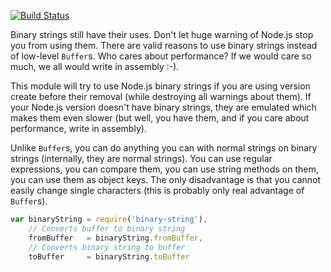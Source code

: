 [![Build Status](https://secure.travis-ci.org/GlitchMr/binary-string.png?branch=master)](http://travis-ci.org/GlitchMr/binary-string) 

Binary strings still have their uses. Don't let huge warning of Node.js
stop you from using them. There are valid reasons to use binary strings
instead of low-level `Buffer`s. Who cares about performance? If we
would care so much, we all would write in assembly :-).

This module will try to use Node.js binary strings if you are using
version create before their removal (while destroying all warnings
about them). If your Node.js version doesn't have binary strings, they
are emulated which makes them even slower (but well, you have them,
and if you care about performance, write in assembly).

Unlike `Buffer`s, you can do anything you can with normal strings on
binary strings (internally, they are normal strings). You can use
regular expressions, you can compare them, you can use string methods
on them, you can use them as object keys. The only disadvantage is that
you cannot easily change single characters (this is probably only real
advantage of `Buffer`s).

```javascript
var binaryString = require('binary-string'),
    // Converts buffer to binary string
    fromBuffer   = binaryString.fromBuffer,
    // Converts binary string to buffer
    toBuffer     = binaryString.toBuffer
```
